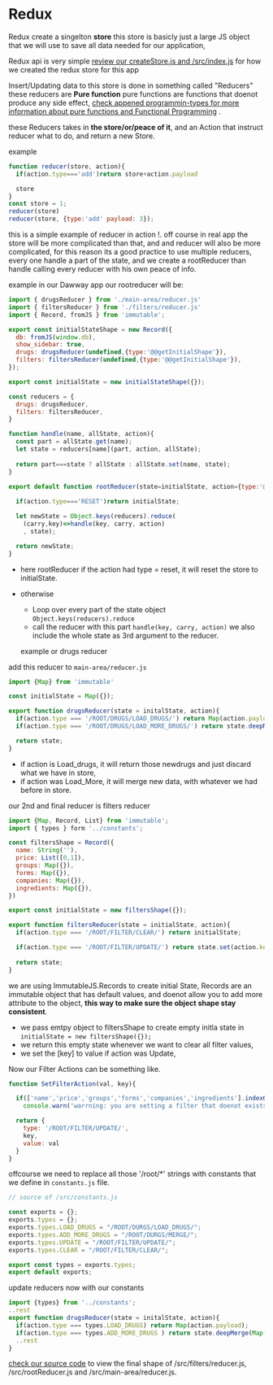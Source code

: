 # Redux

Redux create a singelton **store** this store is basicly just a large JS object that we will use to save all data needed for our application,

Redux api is very simple [review our createStore.js and /src/index.js]((https://github.com/alzalabany/course-frontend.git)) for how we created the redux store for this app

Insert/Updating data to this store is done in something called "Reducers" these reducers are **Pure function** pure functions are functions that doenot produce any side effect, [check appened programmin-types for more information about pure functions and Functional Programming](appendix/programming-types.md) .

these Reducers takes in **the store/or/peace of it**, and an Action that instruct reducer what to do, and return a new Store.

example

```javascript
function reducer(store, action){
  if(action.type==='add')return store+action.payload

  store
}
const store = 1;
reducer(store)
reducer(store, {type:'add' payload: 3});
```

this is a simple example of reducer in action !. off course in real app the store will be more complicated than that, and and reducer will also be more complicated, for this reason its a good practice to use multiple reducers, every one handle a part of the state, and we create a rootReducer than handle calling every reducer with his own peace of info.

example in our Dawway app our rootreducer will be:

```javascript
import { drugsReducer } from './main-area/reducer.js'
import { filtersReducer } from './filters/reducer.js'
import { Record, fromJS } from 'immutable';

export const initialStateShape = new Record({
  db: fromJS(window.db),
  show_sidebar: true,
  drugs: drugsReducer(undefined,{type:'@@getInitialShape'}),
  filters: filtersReducer(undefined,{type:'@@getInitialShape'}),
});

export const initialState = new initialStateShape({});

const reducers = { 
  drugs: drugsReducer,
  filters: filtersReducer,
}

function handle(name, allState, action){
  const part = allState.get(name);
  let state = reducers[name](part, action, allState);
  
  return part===state ? allState : allState.set(name, state);
}

export default function rootReducer(state=initialState, action={type:'@@ERROR'}){
  
  if(action.type==='RESET')return initialState;

  let newState = Object.keys(reducers).reduce(
    (carry,key)=>handle(key, carry, action)
    , state);

  return newState;
}

```

* here rootReducer if the action had type = reset, it will reset the store to initialState.

* otherwise
  * Loop over every part of the state object `Object.keys(reducers).reduce`
  * call the reducer with this part `handle(key, carry, action)` we also include the whole state as 3rd argument to the reducer.

  example or drugs reducer


add this reducer to `main-area/reducer.js`

```javascript
import {Map} from 'immutable'

const initialState = Map({});

export function drugsReducer(state = initalState, action){
  if(action.type === '/ROOT/DRUGS/LOAD_DRUGS/') return Map(action.payload);
  if(action.type === '/ROOT/DRUGS/LOAD_MORE_DRUGS/') return state.deepMerge(Map(action.payload));

  return state;
}
```

* if action is Load_drugs, it will return those newdrugs and just discard what we have in store,
* if action was Load_More, it will merge new data, with whatever we had before in store.


our 2nd and final reducer is filters reducer

```javascript
import {Map, Record, List} from 'immutable';
import { types } form '../constants';

const filtersShape = Record({
  name: String(''),
  price: List([0,1]),
  groups: Map({}),
  forms: Map({}),
  companies: Map({}),
  ingredients: Map({}),
})

export const initialState = new filtersShape({});

export function filtersReducer(state = initialState, action){
  if(action.type === '/ROOT/FILTER/CLEAR/') return initialState;

  if(action.type === '/ROOT/FILTER/UPDATE/') return state.set(action.key, action.value);
  
  return state;
}
```

we are using ImmutableJS.Records to create initial State, Records are an immutable object that has default values, and doenot allow you to add more attribute to the object, **this way to make sure the object shape stay consistent**.

* we pass emtpy object to filtersShape to create empty initla state in `initialState = new filtersShape({});`
* we return this empty state whenever we want to clear all filter values,
* we set the [key] to value if action was Update,

Now our Filter Actions can be something like.

```javascript
function SetFilterAction(val, key){

  if(['name','price','groups','forms','companies','ingredients'].indexOf(key) === -1)
    console.warn('warrning: you are setting a filter that doenot exists');

  return {
    type: '/ROOT/FILTER/UPDATE/',
    key,
    value: val
  }
}
```

offcourse we need to replace all those '/root/*'  strings with constants that we define in `constants.js` file.

```javascript
// source of /src/constants.js

const exports = {};
exports.types = {};
exports.types.LOAD_DRUGS = "/ROOT/DURGS/LOAD_DRUGS/";
exports.types.ADD_MORE_DRUGS = "/ROOT/DURGS/MERGE/";
exports.types.UPDATE = "/ROOT/FILTER/UPDATE/";
exports.types.CLEAR = "/ROOT/FILTER/CLEAR/";

export const types = exports.types;
export default exports;
```

update reducers now with our constants

```javascript
import {types} from '../constants';
..rest
export function drugsReducer(state = initalState, action){
  if(action.type === types.LOAD_DRUGS) return Map(action.payload);
  if(action.type === types.ADD_MORE_DRUGS ) return state.deepMerge(Map(action.payload));
  ..rest
}
```

[check our source code](https://github.com/alzalabany/course-frontend.git) to view the final shape of 
/src/filters/reducer.js, /src/rootReducer.js and /src/main-area/reducer.js.